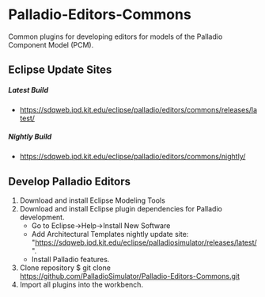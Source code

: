 Palladio-Editors-Commons
========================
Common plugins for developing editors for models of the Palladio Component Model (PCM).


Eclipse Update Sites
-----------------------------------------

##### Latest Build
- https://sdqweb.ipd.kit.edu/eclipse/palladio/editors/commons/releases/latest/

##### Nightly Build
- https://sdqweb.ipd.kit.edu/eclipse/palladio/editors/commons/nightly/

Develop Palladio Editors
-----------------------------------------

1. Download and install Eclipse Modeling Tools
2. Download and install Eclipse plugin dependencies for Palladio development.
	- Go to Eclipse->Help->Install New Software
	- Add Architectural Templates nightly update site: "https://sdqweb.ipd.kit.edu/eclipse/palladiosimulator/releases/latest/".
	- Install Palladio features.
3. Clone repository
	$ git clone https://github.com/PalladioSimulator/Palladio-Editors-Commons.git
5. Import all plugins into the workbench.
